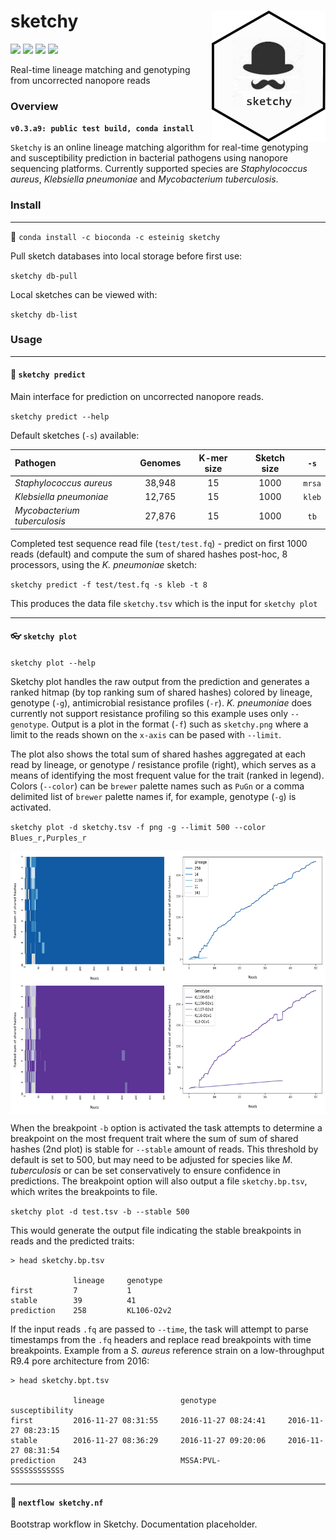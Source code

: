 # sketchy <a href='https://github.com/esteinig'><img src='img/logo.png' align="right" height="210" /></a>

![](https://img.shields.io/badge/version-alpha-red.svg)
![](https://img.shields.io/badge/lifecycle-maturing-blue.svg)
![](https://img.shields.io/badge/docs-github-green.svg)
![](https://img.shields.io/badge/BioRxiv-v1-orange.svg)

Real-time lineage matching and genotyping from uncorrected nanopore reads

### Overview

**`v0.3.a9: public test build, conda install`**

`Sketchy` is an online lineage matching algorithm for real-time genotyping and susceptibility prediction in bacterial pathogens using nanopore sequencing platforms. Currently supported species are *Staphylococcus aureus*,  *Klebsiella pneumoniae* and *Mycobacterium tuberculosis*.

### Install
---

:snake: `conda install -c bioconda -c esteinig sketchy`

Pull sketch databases into local storage before first use:

`sketchy db-pull`

Local sketches can be viewed with:

`sketchy db-list`

### Usage
---

#### :briefcase: `sketchy predict`

Main interface for prediction on uncorrected nanopore reads. 

`sketchy predict --help`

Default sketches (`-s`) available:

| Pathogen | Genomes | K-mer size | Sketch size | `-s` |
|  :---   |  :---:  |  :---:  |  :---:  |  :---:  |
| *Staphylococcus aureus* | 38,948  | 15  |  1000  |  `mrsa` |
| *Klebsiella pneumoniae* | 12,765  | 15  |  1000  |  `kleb` |
| *Mycobacterium tuberculosis* | 27,876  | 15  |  1000  | `tb` |

Completed test sequence read file (`test/test.fq`) - predict on first 1000 reads (default) and compute the sum of shared hashes post-hoc, 8 processors, using the *K. pneumoniae* sketch:

`sketchy predict -f test/test.fq -s kleb -t 8`

This produces the data file `sketchy.tsv` which is the input for `sketchy plot`

---

#### :eyeglasses: `sketchy plot`

`sketchy plot --help`

Sketchy plot handles the raw output from the prediction and generates a ranked hitmap (by top ranking sum of shared hashes) colored by lineage, genotype (`-g`), antimicrobial resistance profiles (`-r`). *K. pneumoniae* does currently not support resistance profiling so this example uses only `--genotype`. Output is a plot in the format (`-f`) such as `sketchy.png` where a limit to the reads shown on the `x-axis` can be pased with `--limit`. 

The plot also shows the total sum of shared hashes aggregated at each read by lineage, or genotype / resistance profile (right), which serves as a means of identifying the most frequent value for the trait (ranked in legend). Colors (`--color`) can be `brewer` palette names such as `PuGn` or a comma delimited list of `brewer` palette names if, for example, genotype (`-g`) is activated.

`sketchy plot -d sketchy.tsv -f png -g --limit 500 --color Blues_r,Purples_r`

<a href='https://github.com/esteinig'><img src='img/sketchy1.png' align="middle" height="420" /></a>

When the breakpoint `-b` option is activated the task attempts to determine a breakpoint on the most frequent trait where the sum of sum of shared hashes (2nd plot) is stable for `--stable` amount of reads. This threshold by default is set to 500, but may need to be adjusted for species like *M. tuberculosis* or can be set conservatively to ensure confidence in predictions. The breakpoint option will also output a file `sketchy.bp.tsv`, which writes the breakpoints to file.

`sketchy plot -d test.tsv -b --stable 500`

This would generate the output file indicating the stable breakpoints in reads and the predicted traits:

```
> head sketchy.bp.tsv

              lineage     genotype       
first         7           1
stable        39          41
prediction    258         KL106-O2v2
```

If the input reads `.fq` are passed to `--time`, the task will attempt to parse timestamps from the `.fq` headers and replace read breakpoints with time breakpoints. Example from a *S. aureus* reference strain on a low-throughput R9.4 pore architecture from 2016:

```
> head sketchy.bpt.tsv

              lineage                 genotype                susceptibility
first         2016-11-27 08:31:55     2016-11-27 08:24:41     2016-11-27 08:23:15
stable        2016-11-27 08:36:29     2016-11-27 09:20:06     2016-11-27 08:31:54
prediction    243                     MSSA:PVL-               SSSSSSSSSSSS
```

---

#### :closed_umbrella: `nextflow sketchy.nf`

Bootstrap workflow in Sketchy. Documentation placeholder.
